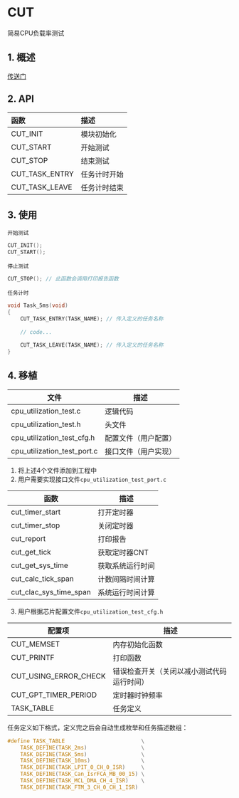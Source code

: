 # CUT

简易CPU负载率测试

## 1. 概述

[传送门](https://blog.csdn.net/qq_43629659/article/details/134167873)

## 2. API

| 函数           | 描述         |
| :------------- | :----------- |
| CUT_INIT       | 模块初始化   |
| CUT_START      | 开始测试     |
| CUT_STOP       | 结束测试     |
| CUT_TASK_ENTRY | 任务计时开始 |
| CUT_TASK_LEAVE | 任务计时结束 |

## 3. 使用

`开始测试`

```c
CUT_INIT();
CUT_START();
```

`停止测试`

```c
CUT_STOP(); // 此函数会调用打印报告函数
```

`任务计时`

```c
void Task_5ms(void)
{
    CUT_TASK_ENTRY(TASK_NAME); // 传入定义的任务名称
    
    // code...
    
    CUT_TASK_LEAVE(TASK_NAME); // 传入定义的任务名称
}
```

## 4. 移植

| 文件                        | 描述                 |
| --------------------------- | -------------------- |
| cpu_utilization_test.c      | 逻辑代码             |
| cpu_utilization_test.h      | 头文件               |
| cpu_utilization_test_cfg.h  | 配置文件（用户配置） |
| cpu_utilization_test_port.c | 接口文件（用户实现） |

1. 将上述4个文件添加到工程中
2. 用户需要实现接口文件`cpu_utilization_test_port.c`

| 函数                   | 描述             |
| ---------------------- | ---------------- |
| cut_timer_start        | 打开定时器       |
| cut_timer_stop         | 关闭定时器       |
| cut_report             | 打印报告         |
| cut_get_tick           | 获取定时器CNT    |
| cut_get_sys_time       | 获取系统运行时间 |
| cut_calc_tick_span     | 计数间隔时间计算 |
| cut_clac_sys_time_span | 系统运行时间计算 |

3. 用户根据芯片配置文件`cpu_utilization_test_cfg.h`

| 配置项                | 描述                                       |
| --------------------- | ------------------------------------------ |
| CUT_MEMSET            | 内存初始化函数                             |
| CUT_PRINTF            | 打印函数                                   |
| CUT_USING_ERROR_CHECK | 错误检查开关（关闭以减小测试代码运行时间） |
| CUT_GPT_TIMER_PERIOD  | 定时器时钟频率                             |
| TASK_TABLE            | 任务定义                                   |

  任务定义如下格式，定义完之后会自动生成枚举和任务描述数组：

```c
#define TASK_TABLE                        \
    TASK_DEFINE(TASK_2ms)                 \
    TASK_DEFINE(TASK_5ms)                 \
    TASK_DEFINE(TASK_10ms)                \
    TASK_DEFINE(TASK_LPIT_0_CH_0_ISR)     \
    TASK_DEFINE(TASK_Can_IsrFCA_MB_00_15) \
    TASK_DEFINE(TASK_MCL_DMA_CH_4_ISR)    \
    TASK_DEFINE(TASK_FTM_3_CH_0_CH_1_ISR)
```